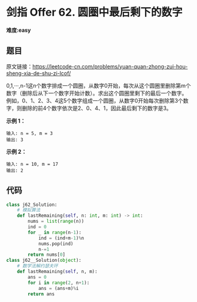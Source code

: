 # 剑指 Offer 62. 圆圈中最后剩下的数字
**难度:easy**
## 题目
原文链接：https://leetcode-cn.com/problems/yuan-quan-zhong-zui-hou-sheng-xia-de-shu-zi-lcof/

0,1,···,n-1这n个数字排成一个圆圈，从数字0开始，每次从这个圆圈里删除第m个数字（删除后从下一个数字开始计数）。求出这个圆圈里剩下的最后一个数字。  
例如，0、1、2、3、4这5个数字组成一个圆圈，从数字0开始每次删除第3个数字，则删除的前4个数字依次是2、0、4、1，因此最后剩下的数字是3。

**示例 1：**
```
输入: n = 5, m = 3
输出: 3
```
**示例 2：**
```
输入: n = 10, m = 17
输出: 2
```

## 代码
```python
class j62_Solution:
    # 模拟算法
    def lastRemaining(self, n: int, m: int) -> int:
        nums = list(range(n))
        ind = 0
        for _ in range(n-1):
            ind = (ind+m-1)%n
            nums.pop(ind)
            n-=1
        return nums[0]
class j62__Solution(object):
    # 数学法解约瑟夫环
    def lastRemaining(self, n, m):
        ans = 0
        for i in range(2, n+1):
            ans = (ans+m)%i
        return ans
```
